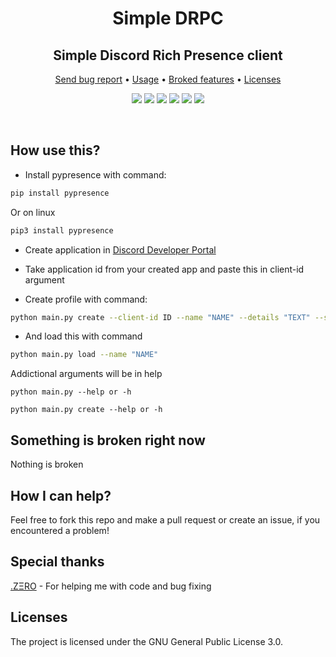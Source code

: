 <p align="center">
  <h1 align="center">Simple DRPС</h1>
</p>
<p align="center">
  <h2 align="center">Simple Discord Rich Presence client</h2>
</p>
<p align="center">
  <a href="https://github.com/OctoBanon-Main/discord-rpc-client/issues">Send bug report</a>
  •
  <a href="https://github.com/OctoBanon-Main/discord-rpc-client#how-use-this">Usage</a>
  •
  <a href="https://github.com/OctoBanon-Main/discord-rpc-client#something-is-broken-right-now">Broked features</a>
  •
  <a href="https://github.com/OctoBanon-Main/discord-rpc-client#licenses">Licenses</a>
</p>

<p align="center">
  <img src="https://img.shields.io/github/contributors/OctoBanon-Main/discord-rpc-client?style=for-the-badge"/>
  <img src="https://img.shields.io/github/forks/OctoBanon-Main/discord-rpc-client?style=for-the-badge"/>
  <img src="https://img.shields.io/github/stars/OctoBanon-Main/discord-rpc-client?style=for-the-badge"/>
  <img src="https://img.shields.io/github/issues/OctoBanon-Main/discord-rpc-client?style=for-the-badge"/>
  <img src="https://img.shields.io/github/downloads/OctoBanon-Main/discord-rpc-client/total?style=for-the-badge"/>
  <img src="https://img.shields.io/github/license/OctoBanon-Main/discord-rpc-client?style=for-the-badge"/>
</p>
<br />

## How use this?
- Install pypresence with command:
```bash
pip install pypresence
```
Or on linux
```bash
pip3 install pypresence
```
- Create application in [Discord Developer Portal](https://discord.com/developers/applications)

- Take application id from your created app and paste this in client-id argument

- Create profile with command:
```bash
python main.py create --client-id ID --name "NAME" --details "TEXT" --state "TEXT"
```
- And load this with command
```bash
python main.py load --name "NAME"
```
Addictional arguments will be in help
```
python main.py --help or -h
```
```
python main.py create --help or -h
```

## Something is broken right now
Nothing is broken

## How I can help?
Feel free to fork this repo and make a pull request or create an issue, if you encountered a problem!

## Special thanks
[.ZΞRO](https://github.com/kostya-zero) - For helping me with code and bug fixing

## Licenses
The project is licensed under the GNU General Public License 3.0.
